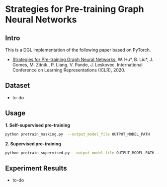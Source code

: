 # Strategies for Pre-training Graph Neural Networks

## Intro
This is a DGL implementation of the following paper based on PyTorch.

- [Strategies for Pre-training Graph Neural Networks.](https://arxiv.org/abs/1905.12265) W. Hu*, B. Liu*, J. Gomes, M. Zitnik., P. Liang, V. Pande, J. Leskovec. International Conference on Learning Representations (ICLR), 2020.

## Dataset
- to-do

## Usage
**1. Self-supervised pre-training**
``` bash
python pretrain_masking.py  --output_model_file OUTPUT_MODEL_PATH
```

**2. Supervised pre-training**
``` bash
python pretrain_supervised.py --output_model_file OUTPUT_MODEL_PATH --input_model_file INPUT_MODEL_PATH
```

## Experiment Results
- to-do